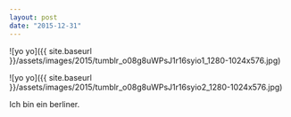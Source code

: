 ```yaml
---
layout: post
date: "2015-12-31"
---
```


![yo yo]({{ site.baseurl }}/assets/images/2015/tumblr_o08g8uWPsJ1r16syio1_1280-1024x576.jpg)

![yo yo]({{ site.baseurl }}/assets/images/2015/tumblr_o08g8uWPsJ1r16syio2_1280-1024x576.jpg)

Ich bin ein berliner.
